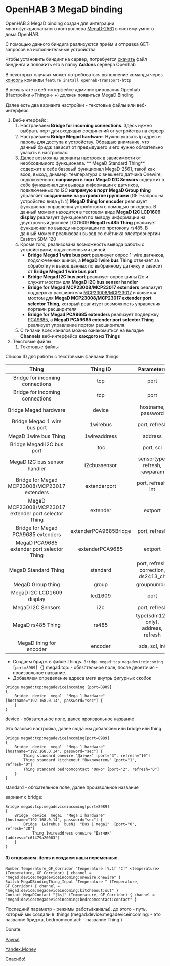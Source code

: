 
# OpenHAB 3 MegaD binding

OpenHAB 3 MegaD binding создан для интеграции многофункционального контроллера [MegaD-2561](https://www.ab-log.ru/smart-house/ethernet/megad-2561 " ") в систему умного дома OpenHAB.

С помощью данного биндига реализуются приём и отправка GET-запросов на исполнительные устройства

Чтобы установить биндинг на сервер, потребуется [скачать](https://github.com/Pshatsillo/openhab2MegadBinding/releases)  файл биндинга и положить его в папку **Addons** сервера Openhab

В некоторых случаях может потребоваться выполнение команды через [консоль](https://www.openhab.org/docs/administration/console.html) команды `feature install openhab-transport-http`

В результате в веб-интерфейсе администрирования Openhab (Настройки->Things-> +)  должен появиться MegaD Binding

Далее есть два варианта настройки - текстовые файлы или веб-интерфейс

1. Веб-интерфейс:
	1. Настраиваем **Bridge for incoming connections**. Здесь нужно выбрать порт для входящих соединений от устройства на сервер
	1. Настраиваем **Bridge Megad hardware**. Нужно указать ip адрес и пароль для доступа к устройству. Обращаю внимание, что данный бридж зависит от предыдущего и его нужно обязательно указать в настройках.
	1. Далее возможны варианты настроек в зависимости от необходимиого функционала. 
	** MegaD Standard Thing** содержит в себе базовый функционал MegaD-2561, такой как вход, выход, диммер, температура с внешнего датчика Onewire, подключенного **напрямую в порт**
	**MegaD I2C Sensors** содержит в себе функционал для вывода информации с датчиков, подключенных по I2C **напрямую в порт**
	**MegaD Group thing** управляет **созданными на устройстве группами** (GET-запрос на устройство вида `g7:1`)
	**MegaD thing for encoder** реализует функционал управления устройством с помощью энкодера. В данный момент находится в тестовом виде
	**MegaD I2C LCD1609 display** реализует функционал по выводу информации на двустрочный дисплей LCD1609
	**MegaD rs485 Thing** реализует функционал по выводу информации по протоколу rs485. В данный момент реализован вывод со счётчика электроэнергии Eastron SDM 120
	1. Кроме того, реализована возможность вывода работы с устройствами, подключенными шиной.
		- **Bridge Megad 1 wire bus port** реализует опрос 1-wire датчиков, подключенных шиной, а **MegaD 1wire bus Thing** отвечает за обработку и вывод данных по выбранному датчику и зависит от **Bridge Megad 1 wire bus port**
		- **Bridge Megad I2C bus port** реализует опрос шины i2c и служит мостом для **MegaD I2C bus sensor handler**
		- **Bridge for Megad MCP23008/MCP23017 extenders** реализует поддержку расширителя [MCP23008/MCP23017](https://www.ab-log.ru/smart-house/ethernet/megad-2561#conf-exp-mcp) и является мостом для **MegaD MCP23008/MCP23017 extender port selector Thing**, который реализует возможность управления портами расширителя
		- **Bridge for Megad PCA9685 extenders** реализует поддержку  [PCA9685](https://www.ab-log.ru/smart-house/ethernet/megad-2561#conf-exp-pca), а **MegaD PCA9685 extender port selector Thing** реализует управление портом расширителя.
	1. С типами всех каналов можно ознакомиться на вкладке **Channels** веб-интерфейса **каждого из Things**
1. Текстовые файлы
	1. Текстовые файлы

Список ID для работы с текстовыми файлами things:

|Thing     |Thing ID|Parameters | Channels|
|:--:|:--:|:--:|:--:|
| Bridge for incoming connections  |tcp  | port |
| Bridge for incoming connections  |tcp  | port |
| Bridge Megad hardware  | device  | hostname, password |
| Bridge Megad 1 wire bus port  | 1wirebus  |port, refresh|
| MegaD 1wire bus Thing  | 1wireaddress  |address|
| Bridge Megad I2C bus port   | itoc  |port, scl|
| MegaD I2C bus sensor handler  | i2cbussensor  | sensortype, refresh, rawparam|
| Bridge for Megad MCP23008/MCP23017 extenders  |  extenderport| port, refresh, int|
| MegaD MCP23008/MCP23017 extender port selector Thing  | extender  | extport|
| Bridge for Megad PCA9685 extenders  | extenderPCA9685Bridge  |port, refresh|
| MegaD PCA9685 extender port selector Thing  |  extenderPCA9685 |extport|
| MegaD Standard Thing  | standard  |port, refresh, correction, ds2413_ch|
| MegaD Group thing  | group  | groupnumber|
| MegaD I2C LCD1609 display  | lcd1609  | port|
|  MegaD I2C Sensors | i2c  | port, refresh|
|  MegaD rs485 Thing |  rs485 | type(sdm120 only), address, refresh
| MegaD thing for encoder  | encoder  | sda, scl, int|



- Создаем бридж в файле .things.
`Bridge megad:tcp:megadeviceincoming [port=8989] {}`
megad:tcp: - обязятельное поле, после двоеточия - произвольное название.
- Добавляем определение адреса меги внутрь фигурных скобок
```
Bridge megad:tcp:megadeviceincoming [port=8989]
{
	Bridge  device  mega1  "Mega 1 hardware"  [hostname="192.168.0.14", password="sec"] {
	}
}
```
device - обязательное поле, далее произвольное название

Это базовая настройка, далее сюда мы добавляем или bridge или thing

```
Bridge megad:tcp:megadeviceincoming[port=8989]
{
	Bridge  device  mega1  "Mega 1 hardware"  [hostname="192.168.0.14", password="sec"] {
		Thing standard onewire "Датчик" [port="3", refresh="10"]
		Thing standard kitchenout "Выключатель" [port="1", refresh="0"]
		Thing standard bedroomcontact "Окно" [port="2", refresh="0"]
	}
}

```
standard - обязательное поле, далее произвольное название

вариант с bridge:
```
Bridge megad:tcp:megadeviceincoming[port=8989]
{
	Bridge  device  mega1  "Mega 1 hardware"  [hostname="192.168.0.14", password="sec"] {
		Bridge  1wirebus  busN1  "Bus 1 mega1"  [port="0", refresh="30"]
			Thing 1wireaddress onewire "Датчик" [address="c6f479a20003"]
	}
}

```

#### 3) открываем .items и создаем наши переменные.

```
Number Temperature_GF_Corridor "Temperature [%.1f °C]" <temperature> (Temperature, GF_Corridor) { channel = "megad:device:megadeviceincoming:onewire:onewire" }
Switch MegaDBindingThing_Input "Temperature " (Temperature, GF_Corridor) { channel = "megad:device:megadeviceincoming:kitchenout:out" } 
Contact MegaDContact "[%s]" (Temperature, GF_Corridor) { channel = "megad:device:megadeviceincoming:bedroomcontact:contact" }
```

Последний параметр - режимы работы(каналы). до этого - путь, который мы создали в .things (megad:device:megadeviceincoming: - это название бриджа, bedroomcontact: - название Thing )

Donate:

[Paypal](https://www.paypal.com/cgi-bin/webscr?cmd=_s-xclick&hosted_button_id=P38VCVDQMSMYQ) 

[Yandex.Money](https://money.yandex.ru/to/410011024847033)

Спасибо!
